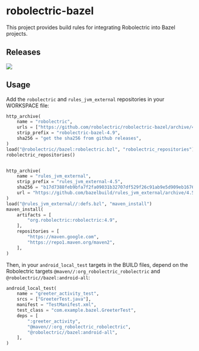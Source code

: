 # robolectric-bazel

This project provides build rules for integrating Robolectric into Bazel
projects.

##  Releases

<a href="https://github.com/robolectric/robolectric-bazel/releases/latest"><img src="https://img.shields.io/github/v/release/robolectric/robolectric-bazel?display_name=tag&label=Latest%20Stable%20Release"/></a>
<br/>

## Usage

Add the `robolectric` and `rules_jvm_external` repositories in your WORKSPACE file:

```python
http_archive(
    name = "robolectric",
    urls = ["https://github.com/robolectric/robolectric-bazel/archive/4.9.tar.gz"],
    strip_prefix = "robolectric-bazel-4.9",
    sha256 = "get the sha256 from github releases",
)
load("@robolectric//bazel:robolectric.bzl", "robolectric_repositories")
robolectric_repositories()


http_archive(
    name = "rules_jvm_external",
    strip_prefix = "rules_jvm_external-4.5",
    sha256 = "b17d7388feb9bfa7f2fa09031b32707df529f26c91ab9e5d909eb1676badd9a6",
    url = "https://github.com/bazelbuild/rules_jvm_external/archive/4.5.zip",
)
load("@rules_jvm_external//:defs.bzl", "maven_install")
maven_install(
    artifacts = [
        "org.robolectric:robolectric:4.9",
    ],
    repositories = [
        "https://maven.google.com",
        "https://repo1.maven.org/maven2",
    ],
)
```

Then, in your `android_local_test` targets in the BUILD files, depend on the
Robolectric targets `@maven//:org_robolectric_robolectric` and
`@robolectric//bazel:android-all`:

```python
android_local_test(
    name = "greeter_activity_test",
    srcs = ["GreeterTest.java"],
    manifest = "TestManifest.xml",
    test_class = "com.example.bazel.GreeterTest",
    deps = [
        ":greeter_activity",
        "@maven//:org_robolectric_robolectric",
        "@robolectric//bazel:android-all",
    ],
)
```
